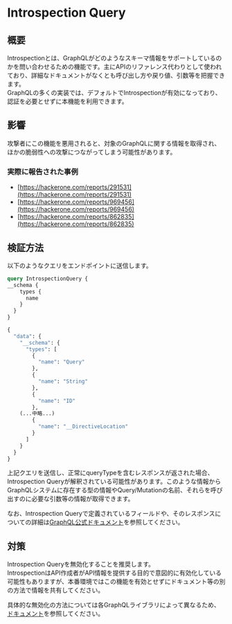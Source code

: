 # Introspection Query

## 概要

Introspectionとは、GraphQLがどのようなスキーマ情報をサポートしているのかを問い合わせるための機能です。主にAPIのリファレンス代わりとして使われており、詳細なドキュメントがなくとも呼び出し方や戻り値、引数等を把握できます。  
GraphQLの多くの実装では、デフォルトでIntrospectionが有効になっており、認証を必要とせずに本機能を利用できます。

## 影響

攻撃者にこの機能を悪用されると、対象のGraphQLに関する情報を取得され、ほかの脆弱性への攻撃につながってしまう可能性があります。

### 実際に報告された事例

- [https://hackerone.com/reports/291531](https://hackerone.com/reports/291531)
- [https://hackerone.com/reports/969456](https://hackerone.com/reports/969456)
- [https://hackerone.com/reports/862835](https://hackerone.com/reports/862835)

## 検証方法

以下のようなクエリをエンドポイントに送信します。

```graphql
query IntrospectionQuery {
__schema {
    types {
      name
    }
  }
}
```

```graphql
{
  "data": {
    "__schema": {
      "types": [
        {
          "name": "Query"
        },
        {
          "name": "String"
        },
        {
          "name": "ID"
        },
    (...中略...)
        {
          "name": "__DirectiveLocation"
        }
      ]
    }
  }
}
```

上記クエリを送信し、正常にqueryTypeを含むレスポンスが返された場合、Introspection Queryが解釈されている可能性があります。このような情報からGraphQLシステムに存在する型の情報やQuery/Mutationの名前、それらを呼び出すのに必要な引数等の情報が取得できます。

なお、Introspection Queryで定義されているフィールドや、そのレスポンスについての詳細は[GraphQL公式ドキュメント](https://graphql.org/learn/introspection/)を参照してください。

## 対策

Introspection Queryを無効化することを推奨します。  
IntrospectionはAPI作成者がAPI情報を提供する目的で意図的に有効化している可能性もありますが、本番環境ではこの機能を有効とせずにドキュメント等の別の方法で情報を共有してください。

具体的な無効化の方法については各GraphQLライブラリによって異なるため、[ドキュメント](https://lab.wallarm.com/why-and-how-to-disable-introspection-query-for-graphql-apis/)を参照してください。
